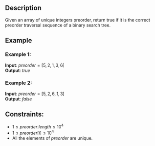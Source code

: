 ## Description
Given an array of unique integers preorder, return true if it is the correct preorder traversal sequence of a binary search tree.

## Example
### Example 1:
**Input**: $preorder = [5,2,1,3,6]$  
**Output**: $true$

### Example 2:
**Input**: $preorder = [5,2,6,1,3]$  
**Output**: $false$
 
## Constraints:
- $1 \leq preorder.length \leq 10^4$
- $1 \leq preorder[i] \leq 10^4$
- All the elements of $preorder$ are unique.
